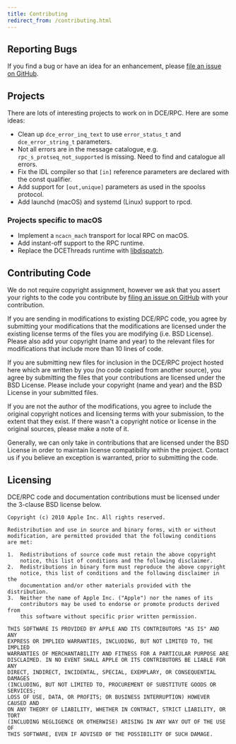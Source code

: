 ```yaml
---
title: Contributing
redirect_from: /contributing.html
---
```


## Reporting Bugs

If you find a bug or have an idea for an enhancement, please [file an issue on GitHub](https://github.com/dcerpc/dcerpc/issues).

## Projects

There are lots of interesting projects to work on in DCE/RPC. Here are some ideas:

* Clean up `dce_error_inq_text` to use `error_status_t` and
  `dce_error_string_t` parameters.
* Not all errors are in the message catalogue, e.g.
  `rpc_s_protseq_not_supported` is missing. Need to find and
  catalogue all errors.
* Fix the IDL compiler so that `[in]` reference parameters are
  declared with the const qualifier.
* Add support for `[out,unique]` parameters as used in the spoolss
  protocol.
* Add launchd (macOS) and systemd (Linux) support to rpcd.

### Projects specific to macOS

* Implement a `ncacn_mach` transport for local RPC on macOS.
* Add instant-off support to the RPC runtime.
* Replace the DCEThreads runtime with [libdispatch](https://github.com/apple/swift-corelibs-libdispatch).

## Contributing Code

We do not require copyright assignment, however we ask that you assert your rights to the code you contribute by [filing an issue on GitHub](https://github.com/dcerpc/dcerpc/issues) with your contribution.

If you are sending in modifications to existing DCE/RPC code, you
agree by submitting your modifications that the modifications are
licensed under the existing license terms of the files you are
modifying (i.e. BSD License). Please also add your copyright (name
and year) to the relevant files for modifications that include more
than 10 lines of code.

If you are submitting new files for inclusion in the DCE/RPC project
hosted here which are written by you (no code copied from another
source), you agree by submitting the files that your contributions
are licensed under the BSD License. Please include your copyright
(name and year) and the BSD License in your submitted files.

If you are not the author of the modifications, you agree to include
the original copyright notices and licensing terms with your
submission, to the extent that they exist. If there wasn't a copyright
notice or license in the original sources, please make a note of
it.

Generally, we can only take in contributions that are licensed under
the BSD License in order to maintain license compatibility within
the project. Contact us if you believe an exception is warranted,
prior to submitting the code.

## Licensing

DCE/RPC code and documentation contributions must be licensed under
the 3-clause BSD license below.

    Copyright (c) 2010 Apple Inc. All rights reserved.

    Redistribution and use in source and binary forms, with or without
    modification, are permitted provided that the following conditions
    are met:

    1.  Redistributions of source code must retain the above copyright
        notice, this list of conditions and the following disclaimer.
    2.  Redistributions in binary form must reproduce the above copyright
        notice, this list of conditions and the following disclaimer in the
        documentation and/or other materials provided with the distribution.
    3.  Neither the name of Apple Inc. ("Apple") nor the names of its
        contributors may be used to endorse or promote products derived from
        this software without specific prior written permission.

    THIS SOFTWARE IS PROVIDED BY APPLE AND ITS CONTRIBUTORS "AS IS" AND ANY
    EXPRESS OR IMPLIED WARRANTIES, INCLUDING, BUT NOT LIMITED TO, THE IMPLIED
    WARRANTIES OF MERCHANTABILITY AND FITNESS FOR A PARTICULAR PURPOSE ARE
    DISCLAIMED. IN NO EVENT SHALL APPLE OR ITS CONTRIBUTORS BE LIABLE FOR ANY
    DIRECT, INDIRECT, INCIDENTAL, SPECIAL, EXEMPLARY, OR CONSEQUENTIAL DAMAGES
    (INCLUDING, BUT NOT LIMITED TO, PROCUREMENT OF SUBSTITUTE GOODS OR SERVICES;
    LOSS OF USE, DATA, OR PROFITS; OR BUSINESS INTERRUPTION) HOWEVER CAUSED AND
    ON ANY THEORY OF LIABILITY, WHETHER IN CONTRACT, STRICT LIABILITY, OR TORT
    (INCLUDING NEGLIGENCE OR OTHERWISE) ARISING IN ANY WAY OUT OF THE USE OF
    THIS SOFTWARE, EVEN IF ADVISED OF THE POSSIBILITY OF SUCH DAMAGE.
